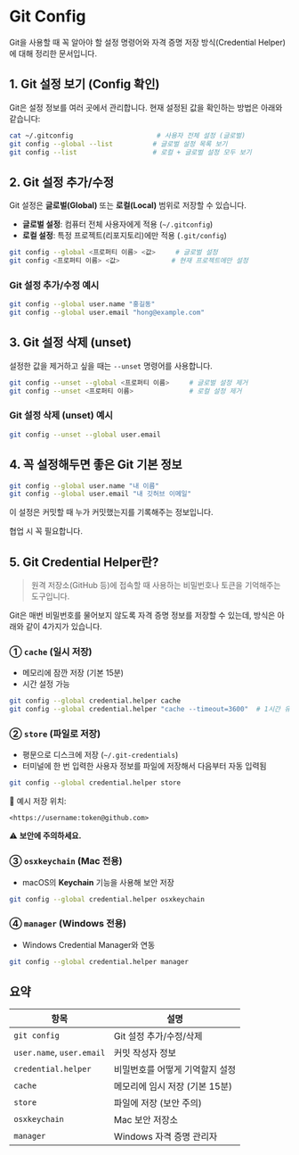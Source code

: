 # Git Config

Git을 사용할 때 꼭 알아야 할 설정 명령어와 자격 증명 저장 방식(Credential Helper)에 대해 정리한 문서입니다.

## 1. Git 설정 보기 (Config 확인)

Git은 설정 정보를 여러 곳에서 관리합니다. 현재 설정된 값을 확인하는 방법은 아래와 같습니다:

```bash
cat ~/.gitconfig                     # 사용자 전체 설정 (글로벌)
git config --global --list          # 글로벌 설정 목록 보기
git config --list                   # 로컬 + 글로벌 설정 모두 보기

```

## 2. Git 설정 추가/수정

Git 설정은 **글로벌(Global)** 또는 **로컬(Local)** 범위로 저장할 수 있습니다.

- **글로벌 설정**: 컴퓨터 전체 사용자에게 적용 (`~/.gitconfig`)
- **로컬 설정**: 특정 프로젝트(리포지토리)에만 적용 (`.git/config`)

```bash
git config --global <프로퍼티 이름> <값>     # 글로벌 설정
git config <프로퍼티 이름> <값>             # 현재 프로젝트에만 설정

```

### Git 설정 추가/수정 예시

```bash
git config --global user.name "홍길동"
git config --global user.email "hong@example.com"

```

## 3. Git 설정 삭제 (unset)

설정한 값을 제거하고 싶을 때는 `--unset` 명령어를 사용합니다.

```bash
git config --unset --global <프로퍼티 이름>     # 글로벌 설정 제거
git config --unset <프로퍼티 이름>              # 로컬 설정 제거

```

### Git 설정 삭제 (unset) 예시

```bash
git config --unset --global user.email

```

## 4. 꼭 설정해두면 좋은 Git 기본 정보

```bash
git config --global user.name "내 이름"
git config --global user.email "내 깃허브 이메일"

```

이 설정은 커밋할 때 누가 커밋했는지를 기록해주는 정보입니다.

협업 시 꼭 필요합니다.

## 5. Git Credential Helper란?

> 원격 저장소(GitHub 등)에 접속할 때 사용하는 비밀번호나 토큰을 기억해주는 도구입니다.

Git은 매번 비밀번호를 물어보지 않도록 자격 증명 정보를 저장할 수 있는데, 방식은 아래와 같이 4가지가 있습니다.

### ① `cache` (일시 저장)

- 메모리에 잠깐 저장 (기본 15분)
- 시간 설정 가능

```bash
git config --global credential.helper cache
git config --global credential.helper "cache --timeout=3600"  # 1시간 유지

```

### ② `store` (파일로 저장)

- 평문으로 디스크에 저장 (`~/.git-credentials`)
- 터미널에 한 번 입력한 사용자 정보를 파일에 저장해서 다음부터 자동 입력됨

```bash
git config --global credential.helper store

```

📁 예시 저장 위치:

```plain
<https://username:token@github.com>
```

⚠️ **보안에 주의하세요.**

### ③ `osxkeychain` (Mac 전용)

- macOS의 **Keychain** 기능을 사용해 보안 저장

```bash
git config --global credential.helper osxkeychain

```

### ④ `manager` (Windows 전용)

- Windows Credential Manager와 연동

```bash
git config --global credential.helper manager

```

## 요약

| 항목                      | 설명                            |
| ------------------------- | ------------------------------- |
| `git config`              | Git 설정 추가/수정/삭제         |
| `user.name`, `user.email` | 커밋 작성자 정보                |
| `credential.helper`       | 비밀번호를 어떻게 기억할지 설정 |
| `cache`                   | 메모리에 임시 저장 (기본 15분)  |
| `store`                   | 파일에 저장 (보안 주의)         |
| `osxkeychain`             | Mac 보안 저장소                 |
| `manager`                 | Windows 자격 증명 관리자        |

